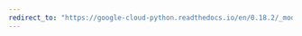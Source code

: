 ```yaml
---
redirect_to: "https://google-cloud-python.readthedocs.io/en/0.18.2/_modules/gcloud/pubsub/message.html"
---
```

